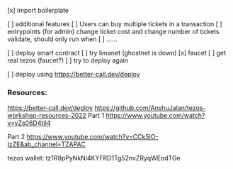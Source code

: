 [x] import boilerplate

[ ] additional features
  [ ] Users can buy multiple tickets in a transaction
  [ ] entrypoints (for admin)
      change ticket cost and change number of tickets
        validate, should only run when 
  [ ] ......    


[ ] deploy smart contract
  [ ] try limanet (ghostnet is down)
  [x] faucet
    [ ] get real tezos (faucet?)
    [ ] try to deploy again



    
  [ ] deploy using https://better-call.dev/deploy



### Resources:
https://better-call.dev/deploy
https://github.com/AnshuJalan/tezos-workshop-resources-2022
  Part 1
  https://www.youtube.com/watch?v=yZs06D4tjI4

  Part 2
  https://www.youtube.com/watch?v=CCk5IO-IzZE&ab_channel=TZAPAC

tezos wallet:
tz1R9pPyNkNi4KYFRD1Tg52nvZRyqWEodTGe
